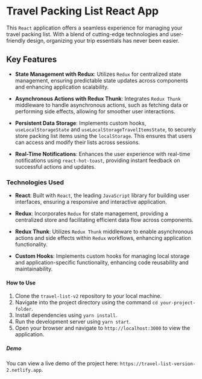# Travel Packing List React App

This `React` application offers a seamless experience for managing your travel packing list. With a blend of cutting-edge technologies and user-friendly design, organizing your trip essentials has never been easier.

## Key Features

- **State Management with Redux**: Utilizes `Redux` for centralized state management, ensuring predictable state updates across components and enhancing application scalability.

- **Asynchronous Actions with Redux Thunk**: Integrates `Redux Thunk` middleware to handle asynchronous actions, such as fetching data or performing side effects, allowing for smoother user interactions.

- **Persistent Data Storage**: Implements custom hooks, `useLocalStorageState` and `useLocalStorageTravelItemsState`, to securely store packing list items using the `localStorage`. This ensures that users can access and modify their lists across sessions.

- **Real-Time Notifications**: Enhances the user experience with real-time notifications using `react-hot-toast`, providing instant feedback on successful actions and updates.

### Technologies Used

- **React**: Built with `React`, the leading `JavaScript` library for building user interfaces, ensuring a responsive and interactive application.

- **Redux**: Incorporates `Redux` for state management, providing a centralized store and facilitating efficient data flow across components.

- **Redux Thunk**: Utilizes `Redux Thunk` middleware to enable asynchronous actions and side effects within `Redux` workflows, enhancing application functionality.

- **Custom Hooks**: Implements custom hooks for managing local storage and application-specific functionality, enhancing code reusability and maintainability.

#### How to Use

1. Clone the `travel-list-v2` repository to your local machine.
2. Navigate into the project directory using the command `cd your-project-folder`.
3. Install dependencies using `yarn install`.
4. Run the development server using `yarn start`.
5. Open your browser and navigate to `http://localhost:3000` to view the application.

##### Demo

You can view a live demo of the project here: `https://travel-list-version-2.netlify.app`.
